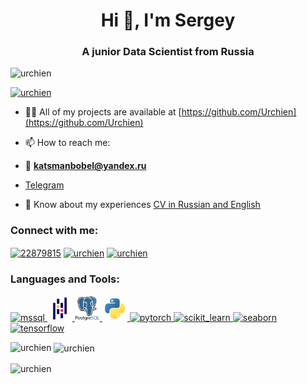 <h1 align="center">Hi 👋, I'm Sergey</h1>
<h3 align="center">A junior Data Scientist from Russia</h3>

<p align="left"> <img src="https://komarev.com/ghpvc/?username=urchien&label=Profile%20views&color=0e75b6&style=flat" alt="urchien" /> </p>

<p align="left"> <a href="https://github.com/ryo-ma/github-profile-trophy"><img src="https://github-profile-trophy.vercel.app/?username=urchien" alt="urchien" /></a> </p>

- 👨‍💻 All of my projects are available at [https://github.com/Urchien](https://github.com/Urchien)

- 📫 How to reach me:
- 📧 **katsmanbobel@yandex.ru**
- [Telegram](https://t.me/Urchien)

- 📄 Know about my experiences [CV in Russian and English](https://drive.google.com/drive/folders/1KEJFWjUMOyHSSLJ8NNLF_cV-7dViTTdD?usp=sharing)

<h3 align="left">Connect with me:</h3>
<p align="left">
<a href="https://stackoverflow.com/users/22879815" target="blank"><img align="center" src="https://raw.githubusercontent.com/rahuldkjain/github-profile-readme-generator/master/src/images/icons/Social/stack-overflow.svg" alt="22879815" height="30" width="40" /></a>
<a href="https://kaggle.com/urchien" target="blank"><img align="center" src="https://raw.githubusercontent.com/rahuldkjain/github-profile-readme-generator/master/src/images/icons/Social/kaggle.svg" alt="urchien" height="30" width="40" /></a>
<a href="https://instagram.com/urchien" target="blank"><img align="center" src="https://raw.githubusercontent.com/rahuldkjain/github-profile-readme-generator/master/src/images/icons/Social/instagram.svg" alt="urchien" height="30" width="40" /></a>
</p>

<h3 align="left">Languages and Tools:</h3>
<p align="left"> <a href="https://www.microsoft.com/en-us/sql-server" target="_blank" rel="noreferrer"> <img src="https://www.svgrepo.com/show/303229/microsoft-sql-server-logo.svg" alt="mssql" width="40" height="40"/> </a> <a href="https://pandas.pydata.org/" target="_blank" rel="noreferrer"> <img src="https://raw.githubusercontent.com/devicons/devicon/2ae2a900d2f041da66e950e4d48052658d850630/icons/pandas/pandas-original.svg" alt="pandas" width="40" height="40"/> </a> <a href="https://www.postgresql.org" target="_blank" rel="noreferrer"> <img src="https://raw.githubusercontent.com/devicons/devicon/master/icons/postgresql/postgresql-original-wordmark.svg" alt="postgresql" width="40" height="40"/> </a> <a href="https://www.python.org" target="_blank" rel="noreferrer"> <img src="https://raw.githubusercontent.com/devicons/devicon/master/icons/python/python-original.svg" alt="python" width="40" height="40"/> </a> <a href="https://pytorch.org/" target="_blank" rel="noreferrer"> <img src="https://www.vectorlogo.zone/logos/pytorch/pytorch-icon.svg" alt="pytorch" width="40" height="40"/> </a> <a href="https://scikit-learn.org/" target="_blank" rel="noreferrer"> <img src="https://upload.wikimedia.org/wikipedia/commons/0/05/Scikit_learn_logo_small.svg" alt="scikit_learn" width="40" height="40"/> </a> <a href="https://seaborn.pydata.org/" target="_blank" rel="noreferrer"> <img src="https://seaborn.pydata.org/_images/logo-mark-lightbg.svg" alt="seaborn" width="40" height="40"/> </a> <a href="https://www.tensorflow.org" target="_blank" rel="noreferrer"> <img src="https://www.vectorlogo.zone/logos/tensorflow/tensorflow-icon.svg" alt="tensorflow" width="40" height="40"/> </a> </p>

<p><img align="left" src="https://github-readme-stats.vercel.app/api/top-langs?username=urchien&show_icons=true&locale=en&layout=compact" alt="urchien" /></p>

<p>&nbsp;<img align="center" src="https://github-readme-stats.vercel.app/api?username=urchien&show_icons=true&locale=en" alt="urchien" /></p>

<p><img align="center" src="https://github-readme-streak-stats.herokuapp.com/?user=urchien&" alt="urchien" /></p>


